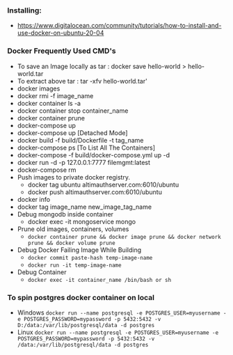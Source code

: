 ### Installing:
* https://www.digitalocean.com/community/tutorials/how-to-install-and-use-docker-on-ubuntu-20-04
### Docker Frequently Used CMD's

* To save an Image locally as tar : docker save hello-world > hello-world.tar 
* To extract above tar : tar -xfv hello-world.tar'
* docker images
* docker rmi -f image_name
* docker container ls -a
* docker container stop container_name
* docker container prune
* docker-compose up
* docker-compose up [Detached Mode]
* docker build -f build/Dockerfile -t tag_name
* docker-compose ps [To List All The Containers]
* docker-compose -f build/docker-compose.yml up -d 
* docker run -d -p 127.0.0.1:7777 filemgmt:latest
* docker-compose rm
* Push images to private docker registry.
  - docker tag ubuntu altimauthserver.com:6010/ubuntu
  - docker push altimauthserver.com:6010/ubuntu
* docker info
* docker tag image_name new_image_tag_name
* Debug mongodb inside container 
  - docker exec -it mongoservice mongo
* Prune old images, containers, volumes
  - `docker container prune && docker image prune && docker network prune && docker volume prune`
* Debug Docker Failing Image While Building
  - `docker commit paste-hash temp-image-name`
  - `docker run -it temp-image-name`
* Debug Container
  - `docker exec -it container_name /bin/bash or sh`

### To spin postgres docker container on local
 - Windows `docker run --name postgresql -e POSTGRES_USER=myusername -e POSTGRES_PASSWORD=mypassword -p 5432:5432 -v D:/data:/var/lib/postgresql/data -d postgres`
 - Linux `docker run --name postgresql -e POSTGRES_USER=myusername -e POSTGRES_PASSWORD=mypassword -p 5432:5432 -v /data:/var/lib/postgresql/data -d postgres`
